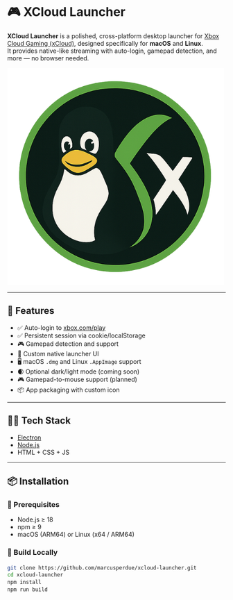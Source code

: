 # 🎮 XCloud Launcher

**XCloud Launcher** is a polished, cross-platform desktop launcher for [Xbox Cloud Gaming (xCloud)](https://xbox.com/play), designed specifically for **macOS** and **Linux**.  
It provides native-like streaming with auto-login, gamepad detection, and more — no browser needed.

![XCloud Launcher](./icon.png)

---

## 🚀 Features

- ✅ Auto-login to [xbox.com/play](https://xbox.com/play)
- ✅ Persistent session via cookie/localStorage
- 🎮 Gamepad detection and support
- 🎨 Custom native launcher UI
- 🖥️ macOS `.dmg` and Linux `.AppImage` support
- 🌒 Optional dark/light mode (coming soon)
- 🎮 Gamepad-to-mouse support (planned)
- 📦 App packaging with custom icon

---

## 🧑‍💻 Tech Stack

- [Electron](https://www.electronjs.org/)
- [Node.js](https://nodejs.org/)
- HTML + CSS + JS

---

## 📦 Installation

### 🔧 Prerequisites

- Node.js ≥ 18
- npm ≥ 9
- macOS (ARM64) or Linux (x64 / ARM64)

### 🔨 Build Locally

```bash
git clone https://github.com/marcusperdue/xcloud-launcher.git
cd xcloud-launcher
npm install
npm run build

